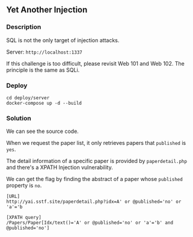 ## Yet Another Injection

### Description

SQL is not the only target of injection attacks.

Server: `http://localhost:1337`

If this challenge is too difficult, please revisit Web 101 and Web 102.
The principle is the same as SQLi.

### Deploy
```
cd deploy/server
docker-compose up -d --build
```

### Solution

We can see the source code.

When we request the paper list, it only retrieves papers that `published` is `yes`.

The detail information of a specific paper is provided by `paperdetail.php` and there's a XPATH Injection vulnerability.

We can get the flag by finding the abstract of a paper whose `published` property is `no`.


```
[URL]
http://yai.sstf.site/paperdetail.php?idx=A' or @published='no' or 'a'='b

[XPATH query]
/Papers/Paper[Idx/text()='A' or @published='no' or 'a'='b' and @published='no']
```
